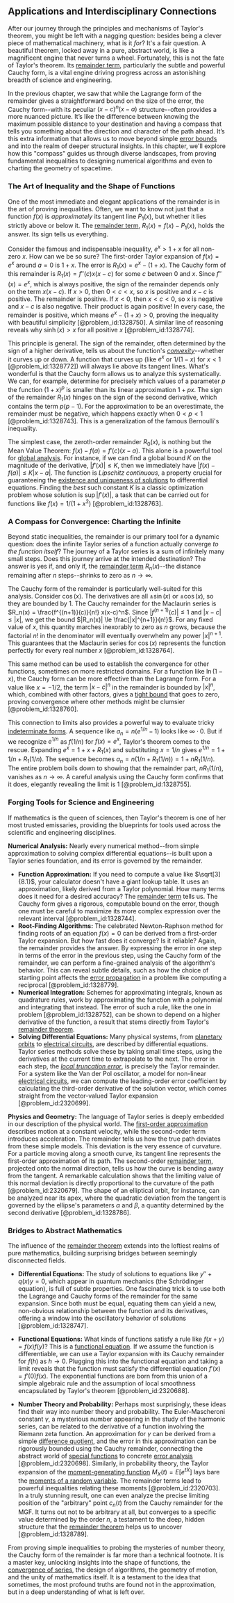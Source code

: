 ## Applications and Interdisciplinary Connections

After our journey through the principles and mechanisms of Taylor's theorem, you might be left with a nagging question: besides being a clever piece of mathematical machinery, what is it *for*? It's a fair question. A beautiful theorem, locked away in a pure, abstract world, is like a magnificent engine that never turns a wheel. Fortunately, this is not the fate of Taylor's theorem. Its [remainder term](@article_id:159345), particularly the subtle and powerful Cauchy form, is a vital engine driving progress across an astonishing breadth of science and engineering.

In the previous chapter, we saw that while the Lagrange form of the remainder gives a straightforward bound on the size of the error, the Cauchy form--with its peculiar $(x-c)^n(x-a)$ structure--often provides a more nuanced picture. It’s like the difference between knowing the maximum possible distance to your destination and having a compass that tells you something about the direction and character of the path ahead. It’s this extra information that allows us to move beyond simple [error bounds](@article_id:139394) and into the realm of deeper structural insights. In this chapter, we'll explore how this "compass" guides us through diverse landscapes, from proving fundamental inequalities to designing numerical algorithms and even to charting the geometry of spacetime.

### The Art of Inequality and the Shape of Functions

One of the most immediate and elegant applications of the remainder is in the art of proving inequalities. Often, we want to know not just that a function $f(x)$ is *approximately* its tangent line $P_1(x)$, but whether it lies strictly above or below it. The [remainder term](@article_id:159345), $R_1(x) = f(x) - P_1(x)$, holds the answer. Its sign tells us everything.

Consider the famous and indispensable inequality, $e^x > 1+x$ for all non-zero $x$. How can we be so sure? The first-order Taylor expansion of $f(x)=e^x$ around $a=0$ is $1+x$. The error is $R_1(x) = e^x - (1+x)$. The Cauchy form of this remainder is $R_1(x) = f''(c)x(x-c)$ for some $c$ between $0$ and $x$. Since $f''(x) = e^x$, which is always positive, the sign of the remainder depends only on the term $x(x-c)$. If $x>0$, then $0 < c < x$, so $x$ is positive and $x-c$ is positive. The remainder is positive. If $x<0$, then $x < c < 0$, so $x$ is negative and $x-c$ is also negative. Their product is again positive! In every case, the remainder is positive, which means $e^x - (1+x) > 0$, proving the inequality with beautiful simplicity [@problem_id:1328750]. A similar line of reasoning reveals why $\sinh(x) > x$ for all positive $x$ [@problem_id:1328774].

This principle is general. The sign of the remainder, often determined by the sign of a higher derivative, tells us about the function's *[convexity](@article_id:138074)*--whether it curves up or down. A function that curves up (like $e^x$ or $1/(1-x)$ for $x<1$ [@problem_id:1328772]) will always lie above its tangent lines. What's wonderful is that the Cauchy form allows us to analyze this systematically. We can, for example, determine for precisely which values of a parameter $p$ the function $(1+x)^p$ is smaller than its linear approximation $1+px$. The sign of the remainder $R_1(x)$ hinges on the sign of the second derivative, which contains the term $p(p-1)$. For the approximation to be an overestimate, the remainder must be negative, which happens exactly when $0 < p < 1$ [@problem_id:1328743]. This is a generalization of the famous Bernoulli's inequality.

The simplest case, the zeroth-order remainder $R_0(x)$, is nothing but the Mean Value Theorem: $f(x) - f(a) = f'(c)(x-a)$. This alone is a powerful tool for [global analysis](@article_id:187800). For instance, if we can find a global bound $K$ on the magnitude of the derivative, $|f'(x)| \le K$, then we immediately have $|f(x) - f(a)| \le K|x-a|$. The function is *Lipschitz continuous*, a property crucial for guaranteeing the [existence and uniqueness of solutions](@article_id:176912) to differential equations. Finding the *best* such constant $K$ is a classic optimization problem whose solution is $\sup |f'(x)|$, a task that can be carried out for functions like $f(x) = 1/(1+x^2)$ [@problem_id:1328763].

### A Compass for Convergence: Charting the Infinite

Beyond static inequalities, the remainder is our primary tool for a dynamic question: does the infinite Taylor series of a function actually converge *to the function itself*? The journey of a Taylor series is a sum of infinitely many small steps. Does this journey arrive at the intended destination? The answer is yes if, and only if, the [remainder term](@article_id:159345) $R_n(x)$--the distance remaining after $n$ steps--shrinks to zero as $n \to \infty$.

The Cauchy form of the remainder is particularly well-suited for this analysis. Consider $\cos(x)$. The derivatives are all $\pm\sin(x)$ or $\pm\cos(x)$, so they are bounded by 1. The Cauchy remainder for the Maclaurin series is $R_n(x) = \frac{f^{(n+1)}(c)}{n!} x(x-c)^n$. Since $|f^{(n+1)}(c)| \le 1$ and $|x-c| \le |x|$, we get the bound $|R_n(x)| \le \frac{|x|^{n+1}}{n!}$. For any fixed value of $x$, this quantity marches inexorably to zero as $n$ grows, because the factorial $n!$ in the denominator will eventually overwhelm any power $|x|^{n+1}$. This guarantees that the Maclaurin series for $\cos(x)$ represents the function perfectly for every real number $x$ [@problem_id:1328764].

This same method can be used to establish the convergence for other functions, sometimes on more restricted domains. For a function like $\ln(1-x)$, the Cauchy form can be more effective than the Lagrange form. For a value like $x = -1/2$, the term $|x-c|^n$ in the remainder is bounded by $|x|^n$, which, combined with other factors, gives a [tight bound](@article_id:265241) that goes to zero, proving convergence where other methods might be clumsier [@problem_id:1328760].

This connection to limits also provides a powerful way to evaluate tricky [indeterminate forms](@article_id:143807). A sequence like $a_n = n(e^{1/n}-1)$ looks like $\infty \cdot 0$. But if we recognize $e^{1/n}$ as $f(1/n)$ for $f(x)=e^x$, Taylor's theorem comes to the rescue. Expanding $e^x = 1+x+R_1(x)$ and substituting $x=1/n$ gives $e^{1/n} = 1 + 1/n + R_1(1/n)$. The sequence becomes $a_n = n(1/n + R_1(1/n)) = 1 + nR_1(1/n)$. The entire problem boils down to showing that the remainder part, $nR_1(1/n)$, vanishes as $n \to \infty$. A careful analysis using the Cauchy form confirms that it does, elegantly revealing the limit is 1 [@problem_id:1328755].

### Forging Tools for Science and Engineering

If mathematics is the queen of sciences, then Taylor's theorem is one of her most trusted emissaries, providing the blueprints for tools used across the scientific and engineering disciplines.

**Numerical Analysis:** Nearly every numerical method--from simple approximation to solving complex differential equations--is built upon a Taylor series foundation, and its error is governed by the remainder.
- **Function Approximation:** If you need to compute a value like $\sqrt[3]{8.1}$, your calculator doesn't have a giant lookup table. It uses an approximation, likely derived from a Taylor polynomial. How many terms does it need for a desired accuracy? The [remainder term](@article_id:159345) tells us. The Cauchy form gives a rigorous, computable bound on the error, though one must be careful to maximize its more complex expression over the relevant interval [@problem_id:1328744].
- **Root-Finding Algorithms:** The celebrated Newton-Raphson method for finding roots of an equation $f(x)=0$ can be derived from a first-order Taylor expansion. But how fast does it converge? Is it reliable? Again, the remainder provides the answer. By expressing the error in one step in terms of the error in the previous step, using the Cauchy form of the remainder, we can perform a fine-grained analysis of the algorithm's behavior. This can reveal subtle details, such as how the choice of starting point affects the [error propagation](@article_id:136150) in a problem like computing a reciprocal [@problem_id:1328779].
- **Numerical Integration:** Schemes for approximating integrals, known as quadrature rules, work by approximating the function with a polynomial and integrating that instead. The error of such a rule, like the one in problem [@problem_id:1328752], can be shown to depend on a higher derivative of the function, a result that stems directly from Taylor's [remainder theorem](@article_id:149473).
- **Solving Differential Equations:** Many physical systems, from [planetary orbits](@article_id:178510) to [electrical circuits](@article_id:266909), are described by differential equations. Taylor series methods solve these by taking small time steps, using the derivatives at the current time to extrapolate to the next. The error in each step, the *[local truncation error](@article_id:147209)*, is precisely the Taylor remainder. For a system like the Van der Pol oscillator, a model for non-linear [electrical circuits](@article_id:266909), we can compute the leading-order error coefficient by calculating the third-order derivative of the solution vector, which comes straight from the vector-valued Taylor expansion [@problem_id:2320699].

**Physics and Geometry:** The language of Taylor series is deeply embedded in our description of the physical world. The [first-order approximation](@article_id:147065) describes motion at a constant velocity, while the second-order term introduces acceleration. The remainder tells us how the true path deviates from these simple models. This deviation is the very essence of curvature. For a particle moving along a smooth curve, its tangent line represents the first-order approximation of its path. The second-order [remainder term](@article_id:159345), projected onto the normal direction, tells us how the curve is bending away from the tangent. A remarkable calculation shows that the limiting value of this normal deviation is directly proportional to the curvature of the path [@problem_id:2320679]. The shape of an elliptical orbit, for instance, can be analyzed near its apex, where the quadratic deviation from the tangent is governed by the ellipse's parameters $\alpha$ and $\beta$, a quantity determined by the second derivative [@problem_id:1328786].

### Bridges to Abstract Mathematics

The influence of the [remainder theorem](@article_id:149473) extends into the loftiest realms of pure mathematics, building surprising bridges between seemingly disconnected fields.

- **Differential Equations:** The study of solutions to equations like $y'' + q(x)y = 0$, which appear in quantum mechanics (the Schrödinger equation), is full of subtle properties. One fascinating trick is to use both the Lagrange and Cauchy forms of the remainder for the same expansion. Since both must be equal, equating them can yield a new, non-obvious relationship between the function and its derivatives, offering a window into the oscillatory behavior of solutions [@problem_id:1328747].

- **Functional Equations:** What kinds of functions satisfy a rule like $f(x+y) = f(x)f(y)$? This is a [functional equation](@article_id:176093). If we assume the function is differentiable, we can use a Taylor expansion with its Cauchy remainder for $f(h)$ as $h \to 0$. Plugging this into the functional equation and taking a limit reveals that the function must satisfy the differential equation $f'(x) = f'(0)f(x)$. The exponential functions are born from this union of a simple algebraic rule and the assumption of local smoothness encapsulated by Taylor's theorem [@problem_id:2320688].

- **Number Theory and Probability:** Perhaps most surprisingly, these ideas find their way into number theory and probability. The Euler-Mascheroni constant $\gamma$, a mysterious number appearing in the study of the harmonic series, can be related to the derivative of a function involving the Riemann zeta function. An approximation for $\gamma$ can be derived from a simple [difference quotient](@article_id:135968), and the error in this approximation can be rigorously bounded using the Cauchy remainder, connecting the abstract world of [special functions](@article_id:142740) to concrete [error analysis](@article_id:141983) [@problem_id:2320698]. Similarly, in probability theory, the Taylor expansion of the [moment-generating function](@article_id:153853) $M_X(t) = E[e^{tX}]$ lays bare the [moments of a random variable](@article_id:174045). The remainder terms lead to powerful inequalities relating these moments [@problem_id:2320703]. In a truly stunning result, one can even analyze the precise limiting position of the "arbitrary" point $c_n(t)$ from the Cauchy remainder for the MGF. It turns out not to be arbitrary at all, but converges to a specific value determined by the order $n$, a testament to the deep, hidden structure that the [remainder theorem](@article_id:149473) helps us to uncover [@problem_id:1328789].

From proving simple inequalities to probing the mysteries of number theory, the Cauchy form of the remainder is far more than a technical footnote. It is a master key, unlocking insights into the shape of functions, the [convergence of series](@article_id:136274), the design of algorithms, the geometry of motion, and the unity of mathematics itself. It is a testament to the idea that sometimes, the most profound truths are found not in the approximation, but in a deep understanding of what is left over.